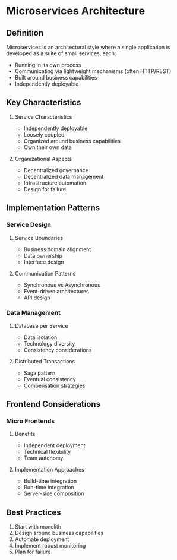 # Microservices Architecture

## Definition

Microservices is an architectural style where a single application is developed as a suite of small services, each:
- Running in its own process
- Communicating via lightweight mechanisms (often HTTP/REST)
- Built around business capabilities
- Independently deployable

## Key Characteristics

1. Service Characteristics
   - Independently deployable
   - Loosely coupled
   - Organized around business capabilities
   - Own their own data

2. Organizational Aspects
   - Decentralized governance
   - Decentralized data management
   - Infrastructure automation
   - Design for failure

## Implementation Patterns

### Service Design

1. Service Boundaries
   - Business domain alignment
   - Data ownership
   - Interface design

2. Communication Patterns
   - Synchronous vs Asynchronous
   - Event-driven architectures
   - API design

### Data Management

1. Database per Service
   - Data isolation
   - Technology diversity
   - Consistency considerations

2. Distributed Transactions
   - Saga pattern
   - Eventual consistency
   - Compensation strategies

## Frontend Considerations

### Micro Frontends

1. Benefits
   - Independent deployment
   - Technical flexibility
   - Team autonomy

2. Implementation Approaches
   - Build-time integration
   - Run-time integration
   - Server-side composition

## Best Practices

1. Start with monolith
2. Design around business capabilities
3. Automate deployment
4. Implement robust monitoring
5. Plan for failure